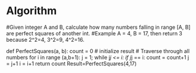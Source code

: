 # Algorithm
#Given integer A and B, calculate how many numbers falling in range [A, B] are perfect squares of another int. 
#Example  A = 4, B = 17, then return 3 because 2^2=4, 3^2=9, 4^2=16.

def PerfectSquares(a, b):
    count = 0 # initialize result
    # Traverse through all numbers
    for i in range (a,b+1):
        j = 1;
        while j*j <= i:
            if j*j == i:
                 count = count+1
            j = j+1
        i = i+1
    return count
Result=PerfectSquares(4,17)
